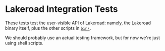 # Lakeroad Integration Tests

These tests test the user-visible API of Lakeroad:
  namely, the Lakeroad binary itself,
  plus the other scripts
  in [`bin/`](../bin/).

We should probably use an actual testing framework,
  but for now we're just using shell scripts.
